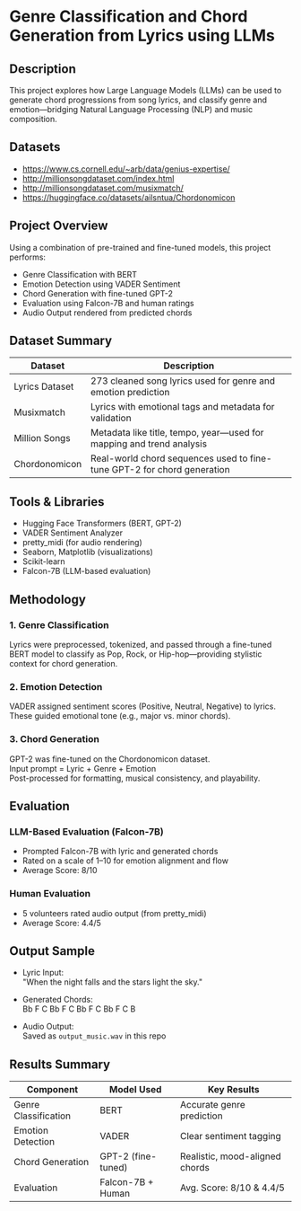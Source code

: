 # Genre Classification and Chord Generation from Lyrics using LLMs

## Description  
This project explores how Large Language Models (LLMs) can be used to generate chord progressions from song lyrics, and classify genre and emotion—bridging Natural Language Processing (NLP) and music composition.

## Datasets  
- https://www.cs.cornell.edu/~arb/data/genius-expertise/  
- http://millionsongdataset.com/index.html  
- http://millionsongdataset.com/musixmatch/  
- https://huggingface.co/datasets/ailsntua/Chordonomicon

## Project Overview  
Using a combination of pre-trained and fine-tuned models, this project performs:  
- Genre Classification with BERT  
- Emotion Detection using VADER Sentiment  
- Chord Generation with fine-tuned GPT-2  
- Evaluation using Falcon-7B and human ratings  
- Audio Output rendered from predicted chords

## Dataset Summary  

| Dataset        | Description                                                             |
|----------------|-------------------------------------------------------------------------|
| Lyrics Dataset | 273 cleaned song lyrics used for genre and emotion prediction          |
| Musixmatch     | Lyrics with emotional tags and metadata for validation                 |
| Million Songs  | Metadata like title, tempo, year—used for mapping and trend analysis   |
| Chordonomicon  | Real-world chord sequences used to fine-tune GPT-2 for chord generation|

## Tools & Libraries  
- Hugging Face Transformers (BERT, GPT-2)  
- VADER Sentiment Analyzer  
- pretty_midi (for audio rendering)  
- Seaborn, Matplotlib (visualizations)  
- Scikit-learn  
- Falcon-7B (LLM-based evaluation)

## Methodology  

### 1. Genre Classification  
Lyrics were preprocessed, tokenized, and passed through a fine-tuned BERT model to classify as Pop, Rock, or Hip-hop—providing stylistic context for chord generation.

### 2. Emotion Detection  
VADER assigned sentiment scores (Positive, Neutral, Negative) to lyrics. These guided emotional tone (e.g., major vs. minor chords).

### 3. Chord Generation  
GPT-2 was fine-tuned on the Chordonomicon dataset.  
Input prompt = Lyric + Genre + Emotion  
Post-processed for formatting, musical consistency, and playability.

## Evaluation  

### LLM-Based Evaluation (Falcon-7B)  
- Prompted Falcon-7B with lyric and generated chords  
- Rated on a scale of 1–10 for emotion alignment and flow  
- Average Score: 8/10

### Human Evaluation  
- 5 volunteers rated audio output (from pretty_midi)  
- Average Score: 4.4/5

## Output Sample  

- Lyric Input:  
  "When the night falls and the stars light the sky."

- Generated Chords:  
  Bb F C Bb F C Bb F C Bb F C B

- Audio Output:  
  Saved as `output_music.wav` in this repo

## Results Summary  

| Component            | Model Used        | Key Results                   |
|----------------------|-------------------|--------------------------------|
| Genre Classification | BERT              | Accurate genre prediction      |
| Emotion Detection    | VADER             | Clear sentiment tagging        |
| Chord Generation     | GPT-2 (fine-tuned)| Realistic, mood-aligned chords |
| Evaluation           | Falcon-7B + Human | Avg. Score: 8/10 & 4.4/5       |
